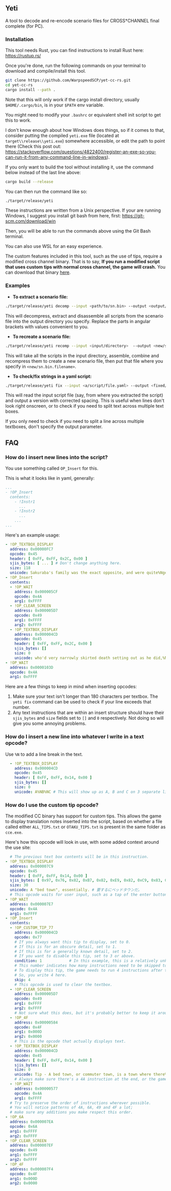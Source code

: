 ## Yeti

A tool to decode and re-encode scenario files for CROSS†CHANNEL final complete (for PC).


### Installation

This tool needs Rust, you can find instructions to install Rust here: https://rustup.rs/

Once you're done, run the following commands on your terminal to download and compile/install this tool.

```bash
git clone https://github.com/WarpspeedSCP/yet-cc-rs.git
cd yet-cc-rs
cargo install --path .
```

Note that this will only work if the cargo install directory, usually `$HOME/.cargo/bin`, is in your `$PATH` env variable.

You might need to modify your `.bashrc` or equivalent shell init script to get this to work. 

I don't know enough about how Windows does things, so if it comes to that, consider putting the compiled `yeti.exe` file (located at `target\\release\\yeti.exe`) somewhere accessible, or edit the path to point there (Check this post out: https://stackoverflow.com/questions/4822400/register-an-exe-so-you-can-run-it-from-any-command-line-in-windows).

If you only want to build the tool without installing it, use the command below instead of the last line above:

```bash
cargo build --release
```

You can then run the command like so:
```bash
./target/release/yeti
```

These instructions are written from a Unix perspective. If your are running Windows, I suggest you install git bash from here, first: https://git-scm.com/download/win

Then, you will be able to run the commands above using the Git Bash terminal.

You can also use WSL for an easy experience.

The custom features included in this tool, such as the use of tips, require a modified cross channel binary. That is to say, **If you run a modified script that uses custom tips with normal cross channel, the game will crash.** You can download that binary [here](https://mega.nz/folder/pglTVKyQ#uqVoRXCRS8Y8Vaxd0ktW7A).

### Examples

- **To extract a scenario file:**

```bash
./target/release/yeti decomp --input <path/to/sn.bin> --output <output/directory>
```

This will decompress, extract and disassemble all scripts from the scenario file into the output directory you specify. Replace the parts in angular brackets with values convenient to you.

- **To recreate a scenario file:**

```bash
./target/release/yeti recomp --input <input/directory>  --output <new/sn.bin.filename> 
```

This will take all the scripts in the input directory, assemble, combine and recompress them to create a new scenario file, then put that file where you specify in `<new/sn.bin.filename>`.

- **To check/fix strings in a yaml script:**

```bash
./target/release/yeti fix --input <a/script/file.yaml> --output <fixed/script/file.yaml>
```

This will read the input script file (say, from where you extracted the script) and output a version with corrected spacing. This is useful when lines don't look right onscreen, or to check if you need to split text across multiple text boxes.

If you only need to check if you need to split a line across multiple textboxes, don't specify the output parameter. 

## FAQ

### How do I insert new lines into the script?

You use something called `OP_Insert` for this.

This is what it looks like in yaml, generally:

```yaml
...
- !OP_Insert
  contents:
    - !Instr1
      ...
    - !Instr2
      ...
    ...
...
```

Here's an example usage:

```yaml
- !OP_TEXTBOX_DISPLAY
  address: 0x00000FC7
  opcode: 0x45
  header: [ 0xFF, 0xFF, 0x2C, 0x00 ]
  sjis_bytes: [ ... ] # Don't change anything here.
  size: 118
  unicode: Sakuraba's family was the exact opposite, and were quite%Ngentle in comparison. His father was a decorated veteran # 桜庭一族は正反対におっとりとした一族で、父親は盲腸の痛みに気づかず死の一歩手前まで旅だったという武勲の持ち主だ。
- !OP_Insert
  contents:
  - !OP_WAIT
    address: 0x000005CF
    opcode: 0x4A
    arg1: 0xFFFF
  - !OP_CLEAR_SCREEN
    address: 0x000005D7
    opcode: 0x49
    arg1: 0xFFFF
    arg2: 0xFFFF
  - !OP_TEXTBOX_DISPLAY
    address: 0x000004CD
    opcode: 0x45
    header: [ 0xFF, 0xFF, 0x2C, 0x00 ]
    sjis_bytes: []
    size: 0
    unicode: who'd very narrowly skirted death setting out as he did,%Nmindless of even the pain of an infected appendix. # 桜庭一族は正反対におっとりとした一族で、父親は盲腸の痛みに気づかず死の一歩手前まで旅だったという武勲の持ち主だ。
- !OP_WAIT
  address: 0x0000103D
  opcode: 0x4A
  arg1: 0xFFFF
```

Here are a few things to keep in mind when inserting opcodes:

1. Make sure your text isn't longer than 180 characters per textbox. The `yeti fix` command can be used to check if your line exceeds that number.
2. Any text instructions that are within an insert structure should have their `sjis_bytes` and `size` fields set to `[]` and `0` respectively. Not doing so will give you some annoying problems.

### How do I insert a new line into whatever I write in a text opcode?

Use `%N` to add a line break in the text.

```yaml
  - !OP_TEXTBOX_DISPLAY
    address: 0x000004CD
    opcode: 0x45
    header: [ 0xFF, 0xFF, 0x14, 0x00 ]
    sjis_bytes: []
    size: 0
    unicode: A%NB%NC # This will show up as A, B and C on 3 separate lines.
```

### How do I use the custom tip opcode?

The modified CC binary has support for custom tips. This allows the game to display translation notes inserted into the script, based on whether a file called either `ALL_TIPS.txt` or `OTAKU_TIPS.txt` is present in the same folder as `cce.exe`.

Here's how this opcode will look in use, with some added context around the use site:

```yaml
  # The previous text box contents will be in this instruction. 
- !OP_TEXTBOX_DISPLAY                    
  address: 0x000007C9
  opcode: 0x45
  header: [ 0xFF, 0xFF, 0x14, 0x00 ]
  sjis_bytes: [ 0x97, 0x76, 0x82, 0xB7, 0x82, 0xE9, 0x82, 0xC9, 0x83, 0x78, 0x83, 0x62, 0x83, 0x68, 0x83, 0x5E, 0x83, 0x45, 0x83, 0x93, 0x82, 0xBE, 0x81, 0x42, 0x00 ]
  size: 30
  unicode: A "bed town", essentially. # 要するにベッドタウンだ。
  # This opcode waits for user input, such as a tap of the enter button, or the mouse.
- !OP_WAIT
  address: 0x000007E7
  opcode: 0x4A
  arg1: 0xFFFF
- !OP_Insert
  contents:
  - !OP_CUSTOM_TIP_77
    address: 0x000004CD
    opcode: 0x77
    # If you always want this tip to display, set to 0.
    # If this is for an obscure detail, set to 1.
    # If this is for a generally known detail, set to 2.
    # If you want to disable this tip, set to 3 or above.
    condition: 1            # In this example, this is a relatively unknown tip.
    # This number indicates how many instructions need to be skipped to not read out the tip. 
    # To display this tip, the game needs to run 4 instructions after the custom tip instruction.
    # So, you write 4 here.
    skip: 4
    # This opcode is used to clear the textbox.
  - !OP_CLEAR_SCREEN                  
    address: 0x000005D7
    opcode: 0x49
    arg1: 0xFFFF
    arg2: 0xFFFF
    # Not sure what this does, but it's probably better to keep it around.
  - !OP_4F
    address: 0x00000584
    opcode: 0x4F
    arg1: 0x000D
    arg2: 0x0000
    # This is the opcode that actually displays text.
  - !OP_TEXTBOX_DISPLAY
    address: 0x000004CD
    opcode: 0x45
    header: [ 0xFF, 0xFF, 0x14, 0x00 ]
    sjis_bytes: []
    size: 0
    unicode: Tip - A bed town, or commuter town, is a town where there%Nare few or no businesses, just houses. People only come to%Nsuch towns to sleep or retire.
    # Always make sure there's a 4A instruction at the end, or the game will just skip the added text.
  - !OP_WAIT
    address: 0x00000577
    opcode: 0x4A
    arg1: 0xFFFF
  # Try to preserve the order of instructions wherever possible.
  # You will notice patterns of 4A, 6A, 49 and 4F a lot; 
  # make sure any additions you make respect this order.
- !OP_6A
  address: 0x000007EA
  opcode: 0x6A
  arg1: 0xFFFF
  arg2: 0xFFFF
- !OP_CLEAR_SCREEN
  address: 0x000007EF
  opcode: 0x49
  arg1: 0xFFFF
  arg2: 0xFFFF
- !OP_4F
  address: 0x000007F4
  opcode: 0x4F
  arg1: 0x000D
  arg2: 0x0000
```


